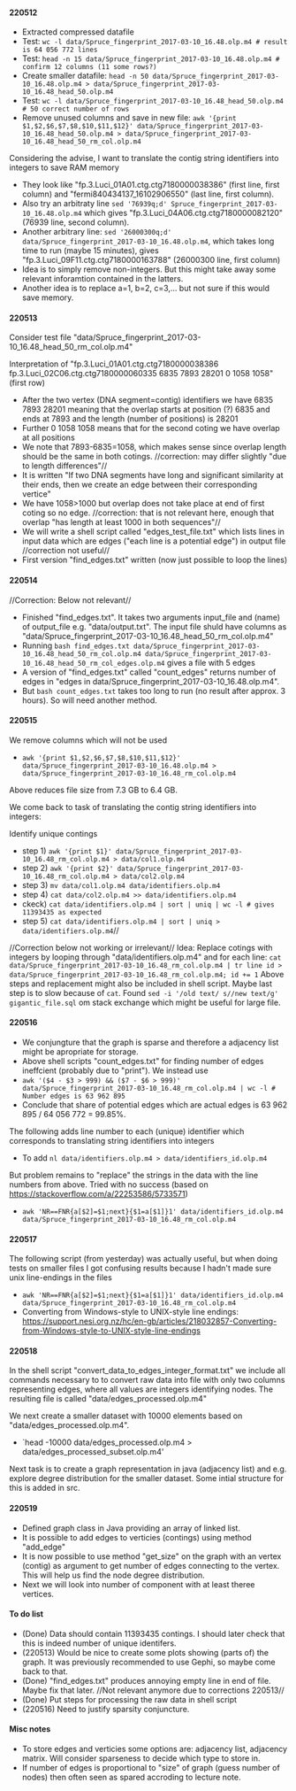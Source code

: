 #### 220512
- Extracted compressed datafile
- Test: `wc -l data/Spruce_fingerprint_2017-03-10_16.48.olp.m4 # result is 64 056 772 lines`
- Test: `head -n 15 data/Spruce_fingerprint_2017-03-10_16.48.olp.m4 # confirm 12 columns (11 some rows?)`
- Create smaller datafile: `head -n 50 data/Spruce_fingerprint_2017-03-10_16.48.olp.m4 > data/Spruce_fingerprint_2017-03-10_16.48_head_50.olp.m4`
- Test: `wc -l data/Spruce_fingerprint_2017-03-10_16.48_head_50.olp.m4 # 50 correct number of rows`
- Remove unused columns and save in new file: `awk '{print $1,$2,$6,$7,$8,$10,$11,$12}' data/Spruce_fingerprint_2017-03-10_16.48_head_50.olp.m4 > data/Spruce_fingerprint_2017-03-10_16.48_head_50_rm_col.olp.m4`

Considering the advise, I want to translate the contig string identifiers into integers to save RAM memory
- They look like "fp.3.Luci_01A01.ctg.ctg7180000038386" (first line, first column) and "fermi840434137_16102906550" (last line, first column).
- Also try an arbitraty line `sed '76939q;d' Spruce_fingerprint_2017-03-10_16.48.olp.m4` which gives "fp.3.Luci_04A06.ctg.ctg7180000082120" (76939 line, second column).
- Another arbitrary line: `sed '26000300q;d' data/Spruce_fingerprint_2017-03-10_16.48.olp.m4`, which takes long time to run (maybe 15 minutes), gives "fp.3.Luci_09F11.ctg.ctg7180000163788" (26000300 line, first column)
- Idea is to simply remove non-integers. But this might take away some relevant inforamtion contained in the latters.
- Another idea is to replace a=1, b=2, c=3,... but not sure if this would save memory.

#### 220513
Consider test file "data/Spruce_fingerprint_2017-03-10_16.48_head_50_rm_col.olp.m4"

Interpretation of "fp.3.Luci_01A01.ctg.ctg7180000038386 fp.3.Luci_02C06.ctg.ctg7180000060335 6835 7893 28201 0 1058 1058" (first row)
- After the two vertex (DNA segment=contig) identifiers we have 6835 7893 28201 meaning that the overlap starts at position (?) 6835 and ends at 7893 and the length (number of positions) is 28201
- Further 0 1058 1058 means that for the second coting we have overlap at all positions
- We note that 7893-6835=1058, which makes sense since overlap length should be the same in both cotings. //correction: may differ slightly "due to length differences"//
- It is written "If two DNA segments have long and significant similarity at their ends, then we create an edge between their corresponding vertice"
- We have 1058>1000 but overlap does not take place at end of first coting so no edge. //correction: that is not relevant here, enough that overlap "has length at least 1000 in both sequences"//
- We will write a shell script called "edges_test_file.txt" which lists lines in input data which are edges ("each line is a potential edge") in output file  //correction not useful//
- First version "find_edges.txt" written (now just possible to loop the lines)

#### 220514
//Correction: Below not relevant//
- Finished "find_edges.txt". It takes two arguments input_file and (name) of output_file e.g. "data/output.txt". The input file shuld have columns as "data/Spruce_fingerprint_2017-03-10_16.48_head_50_rm_col.olp.m4"
- Running `bash find_edges.txt data/Spruce_fingerprint_2017-03-10_16.48_head_50_rm_col.olp.m4 data/Spruce_fingerprint_2017-03-10_16.48_head_50_rm_col_edges.olp.m4` gives a file with 5 edges
- A version of "find_edges.txt" called "count_edges" returns number of edges in "edges in data/Spruce_fingerprint_2017-03-10_16.48.olp.m4".
- But `bash count_edges.txt` takes too long to run (no result after approx. 3 hours). So will need another method.

#### 220515
We remove columns which will not be used
- `awk '{print $1,$2,$6,$7,$8,$10,$11,$12}' data/Spruce_fingerprint_2017-03-10_16.48.olp.m4 > data/Spruce_fingerprint_2017-03-10_16.48_rm_col.olp.m4`
 
Above reduces file size from 7.3 GB to 6.4 GB.

We come back to task of translating the contig string identifiers into integers:

Identify unique contings
- step 1) `awk '{print $1}' data/Spruce_fingerprint_2017-03-10_16.48_rm_col.olp.m4 > data/col1.olp.m4`
- step 2) `awk '{print $2}' data/Spruce_fingerprint_2017-03-10_16.48_rm_col.olp.m4 > data/col2.olp.m4`
- step 3) `mv data/col1.olp.m4 data/identifiers.olp.m4`
- step 4) `cat data/col2.olp.m4 >> data/identifiers.olp.m4`
- ckeck) `cat data/identifiers.olp.m4 | sort | uniq | wc -l # gives 11393435 as expected`
- step 5) `cat data/identifiers.olp.m4 | sort | uniq > data/identifiers.olp.m4`//

//Correction below not working or irrelevant//
Idea: Replace cotings with integers by looping through "data/identifiers.olp.m4" and for each line:
`cat data/Spruce_fingerprint_2017-03-10_16.48_rm_col.olp.m4 | tr line id > data/Spruce_fingerprint_2017-03-10_16.48_rm_col.olp.m4; id += 1` 
Above steps and replacement might also be included in shell script. Maybe last step is to slow because of `cat`.
Found `sed -i '/old text/ s//new text/g' gigantic_file.sql` om stack exchange which might be useful for large file.

#### 220516
- We conjungture that the graph is sparse and therefore a adjacency list might be apropriate for storage.
- Above shell scripts "count_edges.txt" for finding number of edges ineffcient (probably due to "print"). We instead use
- `awk '($4 - $3 > 999) && ($7 - $6 > 999)' data/Spruce_fingerprint_2017-03-10_16.48_rm_col.olp.m4 | wc -l # Number edges is 63 962 895`
- Conclude that share of potential edges which are actual edges is 63 962 895 / 64 056 772 = 99.85%.

The following adds line number to each (unique) identifier which corresponds to translating string identifiers into integers
- To add `nl data/identifiers.olp.m4 > data/identifiers_id.olp.m4`

But problem remains to "replace" the strings in the data with the line numbers from above. Tried with no success (based on https://stackoverflow.com/a/22253586/5733571)
- `awk 'NR==FNR{a[$2]=$1;next}{$1=a[$1]}1' data/identifiers_id.olp.m4 data/Spruce_fingerprint_2017-03-10_16.48_rm_col.olp.m4`

#### 220517
The following script (from yesterday) was actually useful, but when doing tests on smaller files I got confusing results because I hadn't made sure unix line-endings in the files
- `awk 'NR==FNR{a[$2]=$1;next}{$1=a[$1]}1' data/identifiers_id.olp.m4 data/Spruce_fingerprint_2017-03-10_16.48_rm_col.olp.m4`
- Converting from Windows-style to UNIX-style line endings: https://support.nesi.org.nz/hc/en-gb/articles/218032857-Converting-from-Windows-style-to-UNIX-style-line-endings

#### 220518
In the shell script "convert_data_to_edges_integer_format.txt" we include all commands necessary to to convert raw data into file with only two columns representing edges, where all values are integers identifying nodes. The resulting file is called "data/edges_processed.olp.m4"

We next create a smaller dataset with 10000 elements based on "data/edges_processed.olp.m4".
- `head -10000 data/edges_processed.olp.m4 > data/edges_processed_subset.olp.m4'

Next task is to create a graph representation in java (adjacency list) and e.g. explore degree distribution for the smaller dataset. Some intial structure for this is added in src.

#### 220519
- Defined graph class in Java providing an array of linked list.
- It is possible to add edges to verticies (contings) using method "add_edge"
- It is now possible to use method "get_size" on the graph with an vertex (contig) as argument to get number of edges connecting to the vertex. This will help us find the node degree distribution.
- Next we will look into number of component with at least theree vertices.

#### To do list
- (Done) Data should contain 11393435 contings. I should later check that this is indeed number of unique identifers.
- (220513) Would be nice to create some plots showing (parts of) the graph. It was previously recommended to use Gephi, so maybe come back to that.
- (Done) "find_edges.txt" produces annoying empty line in end of file. Maybe fix that later. //Not relevant anymore due to corrections 220513//
- (Done) Put steps for processing the raw data in shell script
- (220516) Need to justify sparsity conjuncture.
 
#### Misc notes
- To store edges and verticies some options are: adjacency list, adjacency matrix. Will consider sparseness to decide which type to store in.
- If number of edges is proportional to "size" of graph (guess number of nodes) then often seen as spared accroding to lecture note.